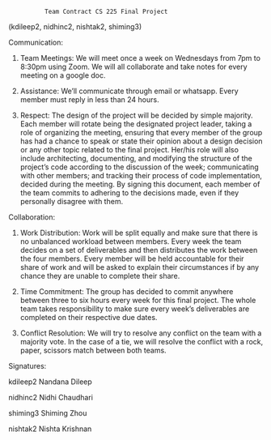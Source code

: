               Team Contract CS 225 Final Project 

(kdileep2, nidhinc2, nishtak2, shiming3) 

 

Communication: 

1. Team Meetings: We will meet once a week on Wednesdays from 7pm to 8:30pm using Zoom. We will all collaborate and take notes for every meeting on a google doc. 


2. Assistance: We’ll communicate through email or whatsapp. Every member must reply in less than 24 hours. 

3. Respect: The design of the project will be decided by simple majority. Each member will rotate being the designated project leader, taking a role of organizing the meeting, ensuring that every member of the group has had a chance to speak or state their opinion about a design decision or any other topic related to the final project. Her/his role will also include architecting, documenting, and modifying the structure of the project’s code according to the discussion of the week; communicating with other members; and tracking their process of code implementation, decided during the meeting. By signing this document, each member of the team commits to adhering to the decisions made, even if they personally disagree with them. 

 
Collaboration: 


1. Work Distribution: Work will be split equally and make sure that there is no unbalanced workload between members. Every week the team decides on a set of deliverables and then distributes the work between the four members. Every member will be held accountable for their share of work and will be asked to explain their circumstances if by any chance they are unable to complete their share. 

 

2. Time Commitment: The group has decided to commit anywhere between three to six hours every week for this final project. The whole team takes responsibility to make sure every week’s deliverables are completed on their respective due dates.  

 

3. Conflict Resolution: We will try to resolve any conflict on the team with a majority vote. In the case of a tie, we will resolve the conflict with a rock, paper, scissors match between both teams.  

 

Signatures: 

kdileep2
Nandana Dileep

nidhinc2
Nidhi Chaudhari

shiming3
Shiming Zhou

nishtak2
Nishta Krishnan

  
